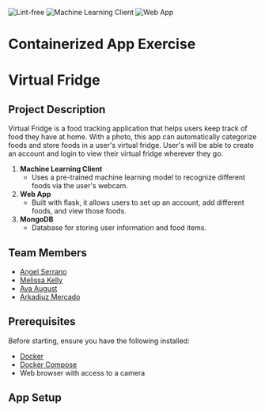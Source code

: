 ![Lint-free](https://github.com/software-students-spring2025/4-containers-dataleak/actions/workflows/lint.yml/badge.svg)
![Machine Learning Client](https://github.com/software-students-spring2025/4-containers-dataleak/actions/workflows/ml.yml/badge.svg)
![Web App](https://github.com/software-students-spring2025/4-containers-dataleak/actions/workflows/web-app.yml/badge.svg)

# Containerized App Exercise

# Virtual Fridge

## Project Description

Virtual Fridge is a food tracking application that helps users keep track of food they have at home. With a photo, this app can automatically categorize foods and store foods in a user's virtual fridge. User's will be able to create an account and login to view their virtual fridge wherever they go.

1. **Machine Learning Client**
   - Uses a pre-trained machine learning model to recognize different foods via the user's webcam.
2. **Web App**
   - Built with flask, it allows users to set up an account, add different foods, and view those foods.
3. **MongoDB**
   - Database for storing user information and food items.

## Team Members
- [Angel Serrano](https://github.com/a-ngels)
- [Melissa Kelly](https://github.com/melissalkelly)
- [Ava August](https://github.com/aaugust22)
- [Arkadiuz Mercado](https://github.com/ArionM27)

## Prerequisites

Before starting, ensure you have the following installed:

- [Docker](https://www.docker.com/products/docker-desktop/)
- [Docker Compose](https://docs.docker.com/compose/install/)
- Web browser with access to a camera

## App Setup
